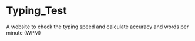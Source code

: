 # Typing_Test
A website to check the typing speed and calculate accuracy and words per minute (WPM) 
